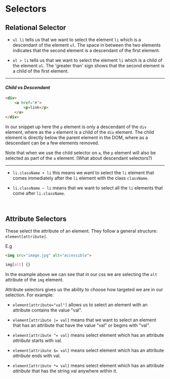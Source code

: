 # Selectors

<h2><b>Relational Selector</b></h2>

 * `ul li` tells us that we want to select the element `li` which is a descendant of the element `ul`. The space in between the two elements indicates that the second element is a descendant of the first element.

 * `ol > li` tells us that we want to select the element `li` which is a child of the element `ol`. The 'greater than' sign shows that the second element is a child of the first element.

<hr/>
<h4><i>Child vs Descendant</i></h3>

```html
<div>
    <a href="#">
        <p>link</p>
    </a>
</div>
```
In our snippet up here the `p` element is only a descendant of the `div` element, where as the `a` element is a child of the `div` element. The child element is directly below the parent element in the DOM, where as a descendant can be a few elements removed. 

Note that when we use the child selector on `a`, the `p` element will also be selected as part of the `a` element. (What about descendant selectors?)

<hr/>

 * `li.className + li` this means we want to select the `li` element that comes immediately after the `li` element with the class `className`.

 * `li.className ~ li` means that we want to select all the `li` elements that come after `li.className`.

<br/>

<h2><b>Attribute Selectors</b></h3>

These select the attribute of an element. They follow a general structure: `element[attribute]`.

E.g
```html
<img src="image.jpg" alt="accessible">
```
```css
img[alt] {}
```

In the example above we can see that in our css we are selecting the `alt` attribute of the `img` element.

Attribute selectors gives us the ability to choose how targeted we are in our selection. For example: 

* `element[attribute="val"]` allows us to select an element with an attribute contains the value "val".

* `element[attribute |= val]` means that we want to select an element that has an attribute that have the value "val" or begins with "val".

* `element[attribute ^= val]` means select element which has an attribute *attribute* starts with val.

* `element[attribute $= val]` means select element which has an attribute *attribute* ends with val.

* `element[attribute *= val]` means select element which has an attribute *attribute* that has the string val anywhere within it.